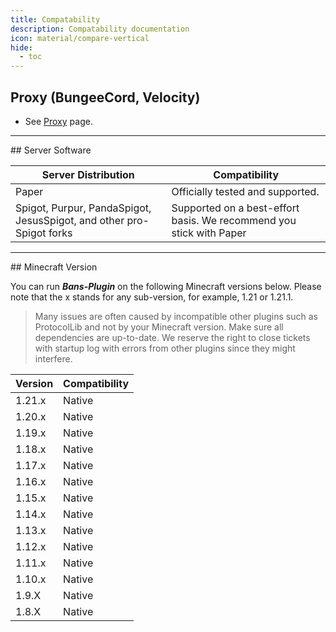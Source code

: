 ```yaml
---
title: Compatability
description: Compatability documentation
icon: material/compare-vertical
hide:
  - toc
---
```



## Proxy (BungeeCord, Velocity)


* See [Proxy](../proxy/index.md) page.

<hr>
## Server Software

| Server Distribution | Compatibility        |
|---------|----------------------------------|
| Paper   | Officially tested and supported. |
| Spigot, Purpur, PandaSpigot, JesusSpigot, and other pro-Spigot forks   | Supported on a best-effort basis. We recommend you stick with Paper |

<hr>
## Minecraft Version

You can run ***Bans-Plugin*** on the following Minecraft versions below. Please note that the x stands for any sub-version, for example, 1.21 or 1.21.1.

> Many issues are often caused by incompatible other plugins such as ProtocolLib and not by your Minecraft version. Make sure all dependencies are up-to-date. We reserve the right to close tickets with startup log with errors from other plugins since they might interfere.

| Version | Compatibility                  |
|---------|--------------------------------|
| 1.21.x  | Native                         |
| 1.20.x  | Native                         |
| 1.19.x  | Native                         |
| 1.18.x  | Native                         |
| 1.17.x  | Native                         |
| 1.16.x  | Native                         |
| 1.15.x  | Native                         |
| 1.14.x  | Native                         |
| 1.13.x  | Native                         |
| 1.12.x  | Native                         |
| 1.11.x  | Native                         |
| 1.10.x  | Native                         |
| 1.9.X   | Native                         |
| 1.8.X   | Native                         |